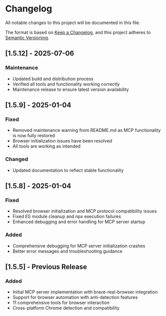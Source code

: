 # Changelog

All notable changes to this project will be documented in this file.

The format is based on [Keep a Changelog](https://keepachangelog.com/en/1.0.0/),
and this project adheres to [Semantic Versioning](https://semver.org/spec/v2.0.0.html).

## [1.5.12] - 2025-07-06

### Maintenance
- Updated build and distribution process
- Verified all tools and functionality working correctly
- Maintenance release to ensure latest version availability

## [1.5.9] - 2025-01-04

### Fixed
- Removed maintenance warning from README.md as MCP functionality is now fully restored
- Browser initialization issues have been resolved
- All tools are working as intended

### Changed
- Updated documentation to reflect stable functionality

## [1.5.8] - 2025-01-04

### Fixed
- Resolved browser initialization and MCP protocol compatibility issues
- Fixed ES module cleanup and npx execution failures
- Enhanced debugging and error handling for MCP server startup

### Added
- Comprehensive debugging for MCP server initialization crashes
- Better error messages and troubleshooting guidance

## [1.5.5] - Previous Release

### Added
- Initial MCP server implementation with brave-real-browser integration
- Support for browser automation with anti-detection features
- 11 comprehensive tools for browser interaction
- Cross-platform Chrome detection and compatibility